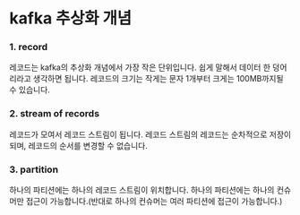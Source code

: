 # kafka 추상화 개념

### 1. record

레코드는 kafka의 추상화 개념에서 가장 작은 단위입니다. 쉽게 말해서 데이터 한 덩어리라고 생각하면 됩니다. 레코드의 크기는 작게는 문자 1개부터 크게는 100MB까지될 수 있습니다. 

### 2. stream of records

레코드가 모여서 레코드 스트림이 됩니다. 레코드 스트림의 레코드는 순차적으로 저장이 되며, 레코드의 순서를 변경할 수 없습니다. 

### 3. partition

하나의 파티션에는 하나의 레코드 스트림이 위치합니다. 하나의 파티션에는 하나의 컨슈머만 접근이 가능합니다.\(반대로 하나의 컨슈머는 여러 파티션에 접근이 가능합니다.\) 

